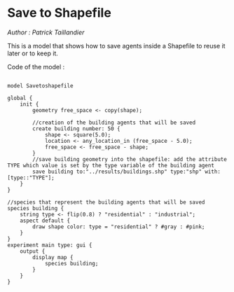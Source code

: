[//]: # (keyword|operator_copy)
[//]: # (keyword|statement_save)
[//]: # (keyword|constant_#pink)
[//]: # (keyword|concept_save_file)
[//]: # (keyword|concept_shapefile)
# Save to Shapefile


_Author : Patrick Taillandier_

This is a model that shows how to save agents inside a Shapefile to reuse it later or to keep it.


Code of the model : 

```

model Savetoshapefile

global {
	init {
		geometry free_space <- copy(shape);
		
		//creation of the building agents that will be saved
		create building number: 50 {
			shape <- square(5.0);
			location <- any_location_in (free_space - 5.0);
			free_space <- free_space - shape;
		}
		//save building geometry into the shapefile: add the attribute TYPE which value is set by the type variable of the building agent
		save building to:"../results/buildings.shp" type:"shp" with:[type::"TYPE"];
	}
}

//species that represent the building agents that will be saved
species building {
	string type <- flip(0.8) ? "residential" : "industrial";
	aspect default {
		draw shape color: type = "residential" ? #gray : #pink;
	}
}
experiment main type: gui {
	output {
		display map {
			species building;
		}
	}
}
```

